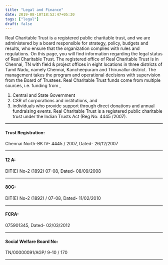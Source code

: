 ```yaml
---
title: "Legal and Finance"
date: 2019-08-10T18:52:47+05:30
tags: ["legal"]
draft: false
---
```


Real Charitable Trust is a registered public charitable trust, and we are administered by a board responsible for strategy, policy, budgets and results, who ensure that the organization complies with rules and regulations. 
On this page, you will find information regarding the legal status of Real Charitable Trust.
The registered office of Real Charitable Trust is in Chennai, TN with field & project offices in eight locations in three districts of Tamil Nadu, namely Chennai, Kancheepuram and Thiruvallur district. The management takes the program and operational decisions with supervision from the Board of Trustees.
Real Charitable Trust funds come from multiple sources, i.e. funding from ,

1. Central and State Government
2. CSR of corporations and institutions, and
3. individuals who provide support through direct donations and annual fundraising events.
Real Charitable Trust is a registered public charitable trust under the Indian Trusts Act (Reg No: 4445 /2007).

---

#### Trust Registration: 
Chennai North-BK IV- 4445 / 2007, Dated- 26/12/2007

---
#### 12 A: 
DIT(E) No-2 (1892) 07-08, Dated- 08/09/2008

---
#### 80G:
DIT(E) No-2 (1892) / 07-08, Dated- 11/02/2010

---
#### FCRA:
075901345, Dated- 02/03/2012		

---
#### Social Welfare Board No:
TN/00000091/AGP/ 9-10 / 170	

---